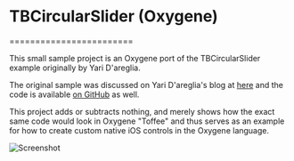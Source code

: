 # TBCircularSlider (Oxygene)
========================

This small sample project is an Oxygene port of the TBCircularSlider example originally by Yari D'areglia.

The original sample was discussed on Yari D'areglia's blog at [here](http://www.thinkandbuild.it/how-to-build-a-custom-control-in-ios) and the code is available [on GitHub](https://github.com/ariok/TB_CircularSlider) as well.

This project adds or subtracts nothing, and merely shows how the exact same code would look in Oxygene "Toffee" and thus serves as an example for how to create custom native iOS controls in the Oxygene language.

![Screenshot](https://raw.github.com/dwarfland/TBCircularSlider-Oxygene/master/README.png)